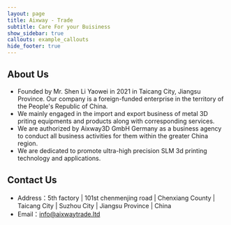 ```yaml
---
layout: page
title: Aixway - Trade
subtitle: Care For your Buisiness
show_sidebar: true
callouts: example_callouts
hide_footer: true
---
```


## About Us
- Founded by Mr. Shen Li Yaowei in 2021 in Taicang City, Jiangsu Province. Our company is a foreign-funded enterprise in the territory of the People's Republic of China.
- We mainly engaged in the import and export business of metal 3D priting equipments and products along with corresponding services. 
- We are authorized by Aixway3D GmbH Germany as a business agency to conduct all business activities for them within the greater China region.
- We are dedicated to promote ultra-high precision SLM 3d printing technology and applications.


## Contact Us

- Address：5th factory | 101st chenmenjing road | Chenxiang County | Taicang City | Suzhou City | Jiangsu Province | China 
- Email：info@aixwaytrade.ltd
